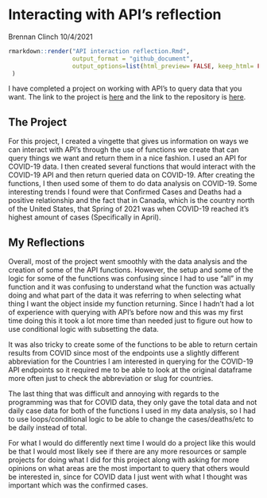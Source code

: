 Interacting with API’s reflection
================
Brennan Clinch
10/4/2021

``` r
rmarkdown::render("API interaction reflection.Rmd",
                  output_format = "github_document",
                  output_options=list(html_preview= FALSE, keep_html= FALSE)
 )
```

I have completed a project on working with API’s to query data that you
want. The link to the project is
[here](https://brennan-clinch.github.io/Project_1/) and the link to the
repository is [here](https://github.com/Brennan-Clinch/Project_1).

## The Project

For this project, I created a vingette that gives us information on ways
we can interact with API’s through the use of functions we create that
can query things we want and return them in a nice fashion. I used an
API for COVID-19 data. I then created several functions that would
interact with the COVID-19 API and then return queried data on COVID-19.
After creating the functions, I then used some of them to do data
analysis on COVID-19. Some interesting trends I found were that
Confirmed Cases and Deaths had a positive relationship and the fact that
in Canada, which is the country north of the United States, that Spring
of 2021 was when COVID-19 reached it’s highest amount of cases
(Specifically in April).

## My Reflections

Overall, most of the project went smoothly with the data analysis and
the creation of some of the API functions. However, the setup and some
of the logic for some of the functions was confusing since I had to use
“all” in my function and it was confusing to understand what the
function was actually doing and what part of the data it was referring
to when selecting what thing I want the object inside my function
returning. Since I hadn’t had a lot of experience with querying with
API’s before now and this was my first time doing this it took a lot
more time than needed just to figure out how to use conditional logic
with subsetting the data.

It was also tricky to create some of the functions to be able to return
certain results from COVID since most of the endpoints use a slightly
different abbreviation for the Countries I am interested in querying for
the COVID-19 API endpoints so it required me to be able to look at the
original dataframe more often just to check the abbreviation or slug for
countries.

The last thing that was difficult and annoying with regards to the
programming was that for COVID data, they only gave the total data and
not daily case data for both of the functions I used in my data
analysis, so I had to use loops/conditional logic to be able to change
the cases/deaths/etc to be daily instead of total.

For what I would do differently next time I would do a project like this
would be that I would most likely see if there are any more resources or
sample projects for doing what I did for this project along with asking
for more opinions on what areas are the most important to query that
others would be interested in, since for COVID data I just went with
what I thought was important which was the confirmed cases.
